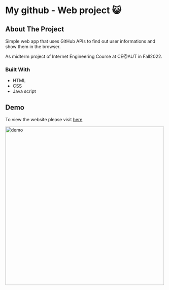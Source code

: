 # My github - Web project 😺

## About The Project
Simple web app that uses GitHub APIs to find out user informations and show them in the browser.

As midterm project of Internet Engineering Course at CE@AUT in Fall2022.
### Built With
- HTML
- CSS
- Java script

## Demo
To view the website please visit [here](https://hosnahoseini.github.io/my_github-Web_project/)

<img src="https://github.com/hosnahoseini/my_github-Web_project/blob/main/images/Demo.png" alt="demo" height="500">

